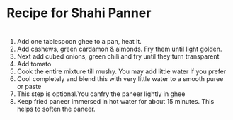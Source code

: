 # Recipe for Shahi Panner<h1>
1. Add one tablespoon ghee to a pan, heat it.
2. Add cashews, green cardamon & almonds. Fry them until light golden.
3. Next add cubed onions, green chili and fry until they turn transparent 
4. Add tomato
5. Cook the entire mixture till mushy. You may add little water if you prefer
6. Cool completely and blend this with very little water to a smooth puree or paste
7. This step is optional.You canfry the paneer lightly in ghee
8. Keep fried paneer immersed in hot water for about 15 minutes. This helps to soften the paneer.